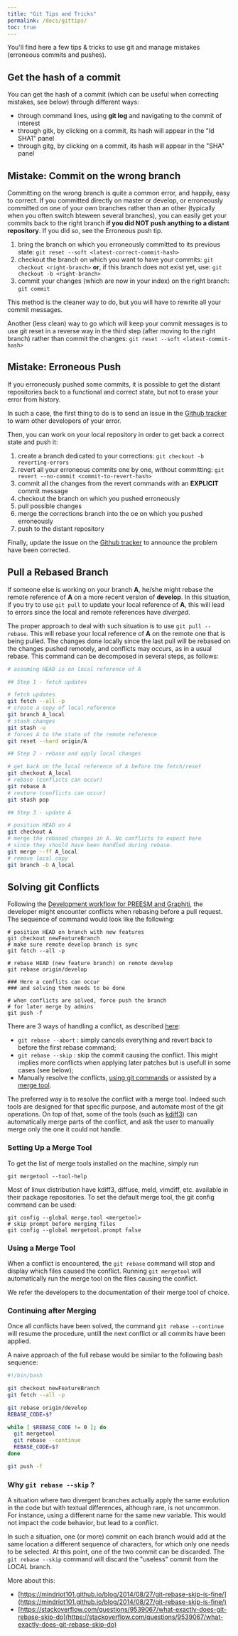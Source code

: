 ```yaml
---
title: "Git Tips and Tricks"
permalink: /docs/gittips/
toc: true
---
```


You'll find here a few tips & tricks to use git and manage mistakes (erroneous commits and pushes).

## Get the hash of a commit

You can get the hash of a commit (which can be useful when correcting mistakes, see below) through different ways:

*   through command lines, using **git log** and navigating to the commit of interest
*   through gitk, by clicking on a commit, its hash will appear in the "Id SHA1" panel
*   through gitg, by clicking on a commit, its hash will appear in the "SHA" panel

## Mistake: Commit on the wrong branch

Committing on the wrong branch is quite a common error, and happily, easy to correct. If you committed directly on master or develop, or erroneously committed on one of your own branches rather than an other (typically when you often switch bteween several branches), you can easily get your commits back to the right branch **if you did NOT push anything to a distant repository**. If you did so, see the Erroneous push tip.

1.  bring the branch on which you erroneously committed to its previous state:
    ```git reset --soft <latest-correct-commit-hash>```
2.  checkout the branch on which you want to have your commits:
    ```git checkout <right-branch>```
    **or**, if this branch does not exist yet, use:
    ```git checkout -b <right-branch>```
3.  commit your changes (which are now in your index) on the right branch:
    ```git commit```

This method is the cleaner way to do, but you will have to rewrite all your commit messages.

Another (less clean) way to go which will keep your commit messages is to use git reset in a reverse way in the third step (after moving to the right branch) rather than commit the changes:
```git reset --soft <latest-commit-hash>```

## Mistake: Erroneous Push

If you erroneously pushed some commits, it is possible to get the distant repositories back to a functional and correct state, but not to erase your error from history.

In such a case, the first thing to do is to send an issue in the [Github tracker](https://github.com/preesm/preesm/issues) to warn other developers of your error.

Then, you can work on your local repository in order to get back a correct state and push it:

1.  create a branch dedicated to your corrections:
    ```git checkout -b reverting-errors```
2.  revert all your erroneous commits one by one, without committing:
    ```git revert --no-commit <commit-to-revert-hash>```
3.  commit all the changes from the revert commands with an **EXPLICIT** commit message
4.  checkout the branch on which you pushed erroneously
5.  pull possible changes
6.  merge the corrections branch into the oe on which you pushed erroneously
7.  push to the distant repository

Finally, update the issue on the [Github tracker](https://github.com/preesm/preesm/issues) to announce the problem have been corrected.

## Pull a Rebased Branch

If someone else is working on your branch **A**, he/she might rebase the remote reference of **A** on a more recent version of **develop**. In this situation, if you try to use  `git pull` to update your local reference of **A**, this will lead to errors since the local and remote references have *diverged*.

The proper approach to deal with such situation is to use `git pull --rebase`. This will rebase your local reference of **A** on the remote one that is being pulled. The changes done locally since the last pull will be rebased on the changes pushed remotely, and conflicts may occurs, as in a usual rebase. This command can be decomposed in several steps, as follows:

```sh
# assuming HEAD is on local reference of A

## Step 1 - fetch updates

# fetch updates
git fetch --all -p
# create a copy of local reference
git branch A_local
# stash changes
git stash -u
# forces A to the state of the remote reference
git reset --hard origin/A

## Step 2 - rebase and apply local changes

# get back on the local reference of A before the fetch/reset
git checkout A_local
# rebase (conflicts can occur)
git rebase A
# restore (conflicts can occur)
git stash pop

## Step 3 - update A

# position HEAD on A
git checkout A 
# merge the rebased changes in A. No conflicts to expect here 
# since they should have been handled during rebase.
git merge --ff A_local
# remove local copy
git branch -D A_local
```


## Solving git Conflicts

Following the [Development workflow for PREESM and Graphiti](/docs/devdoc/#development-workflow-for-preesm-and-graphiti), the developer might encounter conflicts when rebasing before a pull request. The sequence of command would look like the following:

```shell
# position HEAD on branch with new features
git checkout newFeatureBranch
# make sure remote develop branch is sync
git fetch --all -p

# rebase HEAD (new feature branch) on remote develop
git rebase origin/develop

### Here a conflits can occur
### and solving them needs to be done

# when conflicts are solved, force push the branch 
# for later merge by admins
git push -f
```

There are 3 ways of handling a conflict, as described [here](https://help.github.com/en/articles/resolving-merge-conflicts-after-a-git-rebase):

*  `git rebase --abort` : simply cancels everything and revert back to before the first rebase command;
*  `git rebase --skip` : skip the commit causing the conflict. This might implies more conflicts when applying later patches but is usefull in some cases (see below);
*  Manually resolve the conflicts, [using git commands](https://help.github.com/en/articles/resolving-a-merge-conflict-using-the-command-line) or assisted by a [merge tool](https://gist.github.com/karenyyng/f19ff75c60f18b4b8149/e6ae1d38fb83e05c4378d8e19b014fd8975abb39).

The preferred way is to resolve the conflict with a merge tool. Indeed such tools are designed for that specific purpose, and automate most of the git operations. On top of that, some of the tools (such as [kdiff3](https://github.com/KDE/kdiff3)) can automatically merge parts of the conflict, and ask the user to manually merge only the one it could not handle.

### Setting Up a Merge Tool

To get the list of merge tools installed on the machine, simply run

```shell
git mergetool --tool-help
```

Most of linux distribution have kdiff3, diffuse, meld, vimdiff, etc. available in their package repositories. To set the default merge tool, the git config command can be used:

```shell
git config --global merge.tool <mergetool>
# skip prompt before merging files
git config --global mergetool.prompt false
```

### Using a Merge Tool

When a conflict is encountered, the `git rebase` command will stop and display which files caused the conflict. Running `git mergetool` will automatically run the merge tool on the files causing the conflict.

We refer the developers to the documentation of their merge tool of choice.

### Continuing after Merging

Once all conflicts have been solved, the command `git rebase --continue` will resume the procedure, untill the next conflict or all commits have been applied.

A naive approach of the full rebase would be similar to the following bash sequence:

```bash
#!/bin/bash

git checkout newFeatureBranch
git fetch --all -p

git rebase origin/develop
REBASE_CODE=$?

while [ $REBASE_CODE != 0 ]; do
  git mergetool
  git rebase --continue
  REBASE_CODE=$?
done

git push -f
```

### Why `git rebase --skip` ?

A situation where two divergent branches actually apply the same evolution in the code but with textual differences, although rare, is not uncommon. For instance, using a different name for the same new variable. This would not impact the code behavior, but lead to a conflict.

In such a situation, one (or more) commit on each branch would add at the same location a different sequence of characters, for which only one needs to be selected. At this point, one of the two commit can be discarded. The `git rebase --skip` command will discard the "useless" commit from the LOCAL branch.

More about this:
*  [https://mindriot101.github.io/blog/2014/08/27/git-rebase-skip-is-fine/](https://mindriot101.github.io/blog/2014/08/27/git-rebase-skip-is-fine/)
*  [https://stackoverflow.com/questions/9539067/what-exactly-does-git-rebase-skip-do](https://stackoverflow.com/questions/9539067/what-exactly-does-git-rebase-skip-do)

